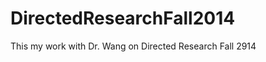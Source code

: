 DirectedResearchFall2014
========================

This my work with Dr. Wang on Directed Research Fall 2914
